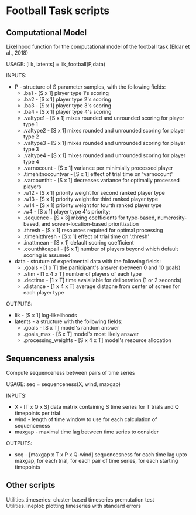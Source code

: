 # Football Task scripts
## Computational Model

Likelihood function for the computational model of the football task (Eldar et al., 2018)

USAGE: [lik, latents] = lik_football(P,data)

INPUTS:
 - P - structure of S parameter samples, with the following fields:
   - .ba1 - [S x 1] player type 1's scoring
   - .ba2 - [S x 1] player type 2's scoring
   - .ba3 - [S x 1] player type 3's scoring
   - .ba4 - [S x 1] player type 4's scoring
   - .valtype1 - [S x 1] mixes rounded and unrounded scoring for player type 1
   - .valtype2 - [S x 1] mixes rounded and unrounded scoring for player type 2
   - .valtype3 - [S x 1] mixes rounded and unrounded scoring for player type 3
   - .valtype4 - [S x 1] mixes rounded and unrounded scoring for player type 4
   - .varnocount - [S x 1] variance per minimially processed player 
   - .timehitnocountvar - [S x 1] effect of trial time on 'varnocount'
   - .varcounthit - [S x 1] decreases variance for optimally processed players
   - .w12 - [S x 1] priority weight for second ranked player type
   - .w13 - [S x 1] priority weight for third ranked player type
   - .w14 - [S x 1] priority weight for fourth ranked player type
   - .w4 - [S x 1] player type 4's priority;
   - .sequence - [S x 3] mixing coefficients for type-based, numerosity-based, and screen-location-based prioritization
   - .thresh - [S x 1] resources required for optimal processing
   - .timehitthresh - [S x 1] effect of trial time on '.thresh'
   - .inattmean - [S x 1] default scoring coefficient 
   - .counthitcapall - [S x 1] number of players beyond which default scoring is assumed
 - data - struture of experimental data with the following fields:
   - .goals - [1 x T] the participant's answer (between 0 and 10 goals)
   - .stim - [1 x 4 x T] number of players of each type
   - .dectime - [1 x T] time avalailable for deliberation (1 or 2 seconds)
   - .distance - [1 x 4 x T] average distacne from center of screen for each player type

OUTPUTS:
 - lik - [S x 1] log-likelihoods
 - latents - a structure with the following fields:
   - .goals - [S x T] model's random answer
   - .goals_max - [S x T] model's most likely answer
   - .processing_weights - [S x 4 x T] model's resource allocation
## Sequenceness analysis
Compute sequenceness between pairs of time series

USAGE: seq = sequenceness(X, wind, maxgap)

INPUTS: 
 - X - [T x Q x S] data matrix containing S time series for T trials and Q timepoints per trial
 - wind - length of time window to use for each calculation of sequenceness 
 - maxgap - maximal time lag between time series to consider

OUTPUTS:
 - seq - [maxgap x T x P x Q-wind] sequencesness for each time lag upto maxgap, for each trial, for each pair of time series, for each starting timepoints
## Other scripts
Utilities.timeseries: cluster-based timeseries premutation test
Utilities.lineplot: plotting timeseries with standard errors
